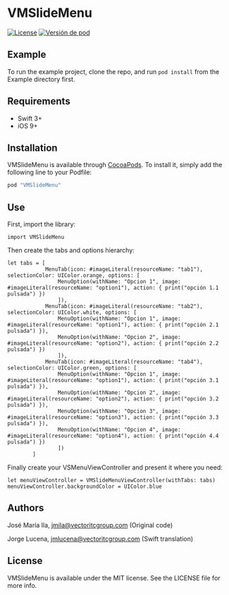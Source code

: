 # VMSlideMenu

[![License](https://img.shields.io/badge/license-VECTOR-blue.svg)](https://gitlab.vectoritcgroup.com/ios-modules/VMRemoteConfig/blob/master/LICENSE)
[![Versión de pod](https://img.shields.io/badge/pod-1.0.0-green.svg)](https://gitlab.vectoritcgroup.com/ios-modules/VMRemoteConfig/commits/1.0.0)


## Example

To run the example project, clone the repo, and run `pod install` from the Example directory first.

## Requirements

- Swift 3+
- iOS 9+ 


## Installation

VMSlideMenu is available through [CocoaPods](http://cocoapods.org). To install
it, simply add the following line to your Podfile:

```ruby
pod "VMSlideMenu"
```

## Use

First, import the library:
```
import VMSlideMenu
```

Then create the tabs and options hierarchy:

```
let tabs = [
            MenuTab(icon: #imageLiteral(resourceName: "tab1"), selectionColor: UIColor.orange, options: [
                MenuOption(withName: "Opcion 1", image: #imageLiteral(resourceName: "option1"), action: { print("opción 1.1 pulsada") })
                ]),
            MenuTab(icon: #imageLiteral(resourceName: "tab2"), selectionColor: UIColor.white, options: [
                MenuOption(withName: "Opcion 1", image: #imageLiteral(resourceName: "option1"), action: { print("opción 2.1 pulsada") }),
                MenuOption(withName: "Opcion 2", image: #imageLiteral(resourceName: "option2"), action: { print("opción 2.2 pulsada") })
                ]),
            MenuTab(icon: #imageLiteral(resourceName: "tab4"), selectionColor: UIColor.green, options: [
                MenuOption(withName: "Opcion 1", image: #imageLiteral(resourceName: "option1"), action: { print("opción 3.1 pulsada") }),
                MenuOption(withName: "Opcion 2", image: #imageLiteral(resourceName: "option2"), action: { print("opción 3.2 pulsada") }),
                MenuOption(withName: "Opcion 3", image: #imageLiteral(resourceName: "option3"), action: { print("opción 3.3 pulsada") }),
                MenuOption(withName: "Opcion 4", image: #imageLiteral(resourceName: "option4"), action: { print("opción 4.4 pulsada") })
                ])
        ]
```

Finally create your VSMenuViewController and present it where you need:

```
let menuViewController = VMSlideMenuViewController(withTabs: tabs)
menuViewController.backgroundColor = UIColor.blue
```

## Authors

José María Ila, jmila@vectoritcgroup.com (Original code)

Jorge Lucena, jmlucena@vectoritcgroup.com (Swift translation)

## License

VMSlideMenu is available under the MIT license. See the LICENSE file for more info.
